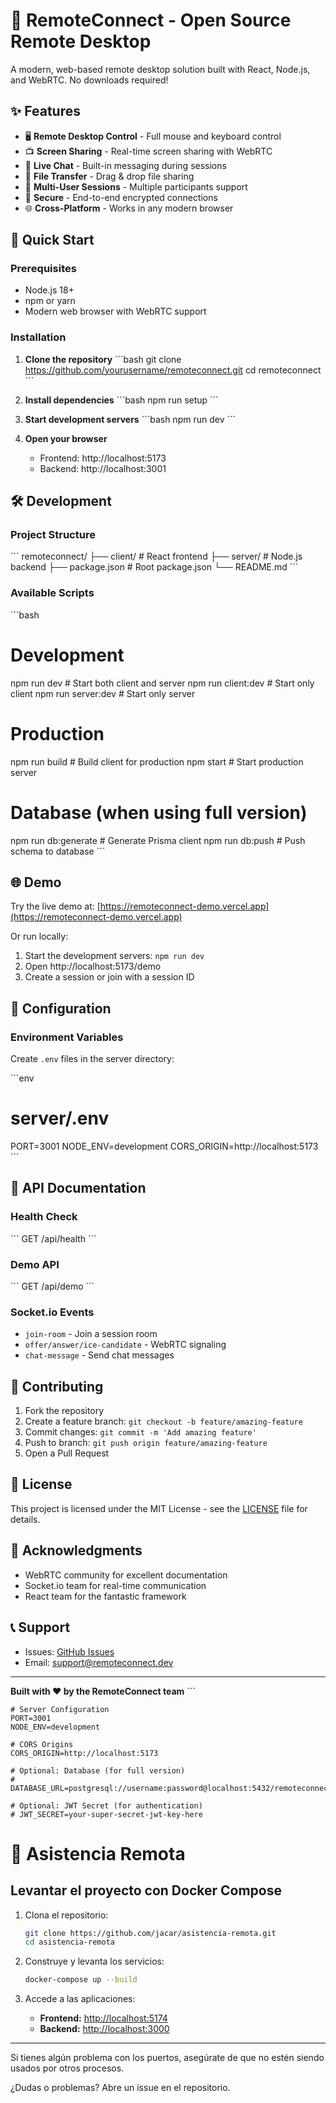 # 🚀 RemoteConnect - Open Source Remote Desktop

A modern, web-based remote desktop solution built with React, Node.js, and WebRTC. No downloads required!

## ✨ Features

- 🖥️ **Remote Desktop Control** - Full mouse and keyboard control
- 📺 **Screen Sharing** - Real-time screen sharing with WebRTC
- 💬 **Live Chat** - Built-in messaging during sessions
- 📁 **File Transfer** - Drag & drop file sharing
- 👥 **Multi-User Sessions** - Multiple participants support
- 🔐 **Secure** - End-to-end encrypted connections
- 🌐 **Cross-Platform** - Works in any modern browser

## 🚀 Quick Start

### Prerequisites

- Node.js 18+ 
- npm or yarn
- Modern web browser with WebRTC support

### Installation

1. **Clone the repository**
   \`\`\`bash
   git clone https://github.com/yourusername/remoteconnect.git
   cd remoteconnect
   \`\`\`

2. **Install dependencies**
   \`\`\`bash
   npm run setup
   \`\`\`

3. **Start development servers**
   \`\`\`bash
   npm run dev
   \`\`\`

4. **Open your browser**
   - Frontend: http://localhost:5173
   - Backend: http://localhost:3001

## 🛠️ Development

### Project Structure

\`\`\`
remoteconnect/
├── client/          # React frontend
├── server/          # Node.js backend
├── package.json     # Root package.json
└── README.md
\`\`\`

### Available Scripts

\`\`\`bash
# Development
npm run dev              # Start both client and server
npm run client:dev       # Start only client
npm run server:dev       # Start only server

# Production
npm run build           # Build client for production
npm start              # Start production server

# Database (when using full version)
npm run db:generate    # Generate Prisma client
npm run db:push        # Push schema to database
\`\`\`

## 🌐 Demo

Try the live demo at: [https://remoteconnect-demo.vercel.app](https://remoteconnect-demo.vercel.app)

Or run locally:
1. Start the development servers: `npm run dev`
2. Open http://localhost:5173/demo
3. Create a session or join with a session ID

## 🔧 Configuration

### Environment Variables

Create `.env` files in the server directory:

\`\`\`env
# server/.env
PORT=3001
NODE_ENV=development
CORS_ORIGIN=http://localhost:5173
\`\`\`

## 📖 API Documentation

### Health Check
\`\`\`
GET /api/health
\`\`\`

### Demo API
\`\`\`
GET /api/demo
\`\`\`

### Socket.io Events

- `join-room` - Join a session room
- `offer/answer/ice-candidate` - WebRTC signaling
- `chat-message` - Send chat messages

## 🤝 Contributing

1. Fork the repository
2. Create a feature branch: `git checkout -b feature/amazing-feature`
3. Commit changes: `git commit -m 'Add amazing feature'`
4. Push to branch: `git push origin feature/amazing-feature`
5. Open a Pull Request

## 📄 License

This project is licensed under the MIT License - see the [LICENSE](LICENSE) file for details.

## 🙏 Acknowledgments

- WebRTC community for excellent documentation
- Socket.io team for real-time communication
- React team for the fantastic framework

## 📞 Support

- Issues: [GitHub Issues](https://github.com/yourusername/remoteconnect/issues)
- Email: support@remoteconnect.dev

---

**Built with ❤️ by the RemoteConnect team**
\`\`\`

```plaintext file="server/.env.example"
# Server Configuration
PORT=3001
NODE_ENV=development

# CORS Origins
CORS_ORIGIN=http://localhost:5173

# Optional: Database (for full version)
# DATABASE_URL=postgresql://username:password@localhost:5432/remoteconnect

# Optional: JWT Secret (for authentication)
# JWT_SECRET=your-super-secret-jwt-key-here

```

# 🚀 Asistencia Remota

## Levantar el proyecto con Docker Compose

1. Clona el repositorio:
   ```sh
   git clone https://github.com/jacar/asistencia-remota.git
   cd asistencia-remota
   ```

2. Construye y levanta los servicios:
   ```sh
   docker-compose up --build
   ```

3. Accede a las aplicaciones:
   - **Frontend:** [http://localhost:5174](http://localhost:5174)
   - **Backend:** [http://localhost:3000](http://localhost:3000)

---

Si tienes algún problema con los puertos, asegúrate de que no estén siendo usados por otros procesos.

¿Dudas o problemas? Abre un issue en el repositorio.

```
